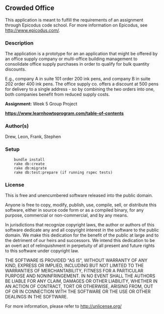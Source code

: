 ## Crowded Office ##

This application is meant to fulfill the requirements of an assignment through Epicodus code school. For more information on Epicodus, see <http://www.epicodus.com/>.

### Description ###

The application is a prototype for an an application that might be offered by an office supply company or multi-office building management to consolidate office supply purchases in order to qualify for bulk quantity discounts.

E.g., company A in suite 101 order 200 ink pens, and company B in suite 202 order 400 ink pens. The office supply co. offers a discount at 500 pens for delivery to a single address - so by combining the two orders into one, both companies benefit from reduced supply costs.

**Assignment:** Week 5 Group Project

**<https://www.learnhowtoprogram.com/table-of-contents>**

### Author(s) ###

Drew, Leon, Frank, Stephen

### Setup ###
```
    bundle install
    rake db:create
    rake db:migrate
    rake db:test:prepare (if running rspec tests)
```

### License ###
This is free and unencumbered software released into the public domain.

Anyone is free to copy, modify, publish, use, compile, sell, or
distribute this software, either in source code form or as a compiled
binary, for any purpose, commercial or non-commercial, and by any
means.

In jurisdictions that recognize copyright laws, the author or authors
of this software dedicate any and all copyright interest in the
software to the public domain. We make this dedication for the benefit
of the public at large and to the detriment of our heirs and
successors. We intend this dedication to be an overt act of
relinquishment in perpetuity of all present and future rights to this
software under copyright law.

THE SOFTWARE IS PROVIDED "AS IS", WITHOUT WARRANTY OF ANY KIND,
EXPRESS OR IMPLIED, INCLUDING BUT NOT LIMITED TO THE WARRANTIES OF
MERCHANTABILITY, FITNESS FOR A PARTICULAR PURPOSE AND NONINFRINGEMENT.
IN NO EVENT SHALL THE AUTHORS BE LIABLE FOR ANY CLAIM, DAMAGES OR
OTHER LIABILITY, WHETHER IN AN ACTION OF CONTRACT, TORT OR OTHERWISE,
ARISING FROM, OUT OF OR IN CONNECTION WITH THE SOFTWARE OR THE USE OR
OTHER DEALINGS IN THE SOFTWARE.

For more information, please refer to <http://unlicense.org/>

